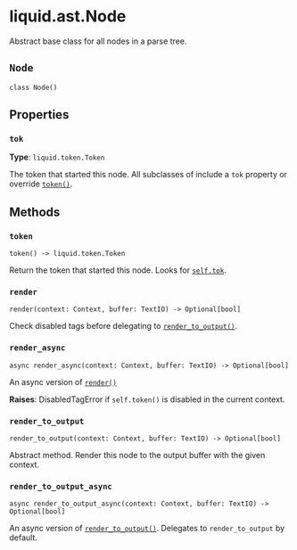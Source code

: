 # liquid.ast.Node

Abstract base class for all nodes in a parse tree.

## `Node`

`class Node()`

## Properties

### `tok`

**Type**: `liquid.token.Token`

The token that started this node. All subclasses of include a `tok` property or override [`token()`](#token).

## Methods

### `token`

`token() -> liquid.token.Token`

Return the token that started this node. Looks for [`self.tok`](#tok).

### `render`

`render(context: Context, buffer: TextIO) -> Optional[bool]`

Check disabled tags before delegating to [`render_to_output()`](#render_to_output).

### `render_async`

`async render_async(context: Context, buffer: TextIO) -> Optional[bool]`

An async version of [`render()`](#render)

**Raises**: DisabledTagError if `self.token()` is disabled in the current context.

### `render_to_output`

`render_to_output(context: Context, buffer: TextIO) -> Optional[bool]`

Abstract method. Render this node to the output buffer with the given context.

### `render_to_output_async`

`async render_to_output_async(context: Context, buffer: TextIO) -> Optional[bool]`

An async version of [`render_to_output()`](#render_to_output). Delegates to `render_to_output` by default.
